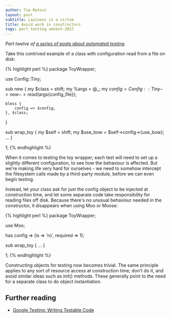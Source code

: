 ```yaml
---
author: Tim Retout
layout: post
subtitle: Laziness is a virtue
title: Avoid work in constructors
tags: perl testing advent-2017
---
```


*Part twelve of [a series of posts about automated
 testing](https://tech-blog.cv-library.co.uk/tags/#advent-2017-ref).*

Take this contrived example of a class with configuration read from a
file on disk:

{% highlight perl %}
package ToyWrapper;

use Config::Tiny;

sub new {
    my $class = shift;
    my %args = @_;
    my $config = Config::Tiny->new->read($args{config_file});

    bless {
        config => $config,
    }, $class;
}

sub wrap_toy {
    my $self = shift;
    my $use_bow = $self->config->{use_bow};
    ...
}

1;
{% endhighlight %}

When it comes to testing the toy wrapper, each test will need to set
up a slightly different configuration, to see how the behaviour is
affected.  But we're making life very hard for ourselves - we need to
somehow intercept the filesystem calls made by a third-party module,
before we can even begin testing.

Instead, let your class ask for just the config object to be injected
at construction time, and let some separate code take responsibility
for reading files off disk.  Because there's no unusual behaviour
needed in the constructor, it disappears when using Moo or Moose:

{% highlight perl %}
package ToyWrapper;

use Moo;

has config => (is => 'ro', required => 1);

sub wrap_toy { ... }

1;
{% endhighlight %}

Constructing objects for testing now becomes trivial.  The same
principle applies to any sort of resource access at construction time;
don't do it, and avoid similar ideas such as init() methods.  These
generally point to the need for a separate class to do object
instantiation.

## Further reading

- [Google Testing: Writing Testable Code](https://testing.googleblog.com/2008/08/by-miko-hevery-so-you-decided-to.html)
